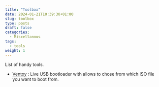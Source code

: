 ```yaml
---
title: "Toolbox"
date: 2024-01-21T10:39:30+01:00
slug: toolbox
type: posts
draft: false
categories:
  - Miscellanous
tags:
  - tools
weight: 1
---
```

List of handy tools.

* [Ventoy](https://www.ventoy.net/) : Live USB bootloader with allows to chose from which ISO file you want to boot from.